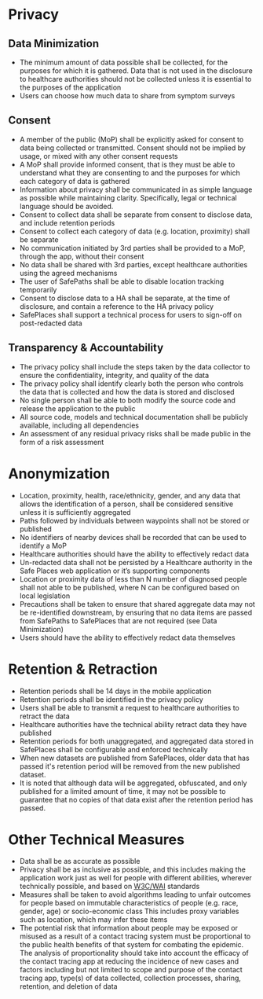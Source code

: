 # Privacy

## Data Minimization

* The minimum amount of data possible shall be collected, for the purposes for which it is gathered. Data that is not used in the disclosure to healthcare authorities should not be collected unless it is essential to the purposes of the application
* Users can choose how much data to share from symptom surveys

## Consent

* A member of the public (MoP) shall be explicitly asked for consent to data being collected or transmitted. Consent should not be implied by usage, or mixed with any other consent requests
* A MoP shall provide informed consent, that is they must be able to understand what they are consenting to and the purposes for which each category of data is gathered
* Information about privacy shall be communicated in as simple language as possible while maintaining clarity. Specifically, legal or technical language should be avoided.
* Consent to collect data shall be separate from consent to disclose data, and include retention periods
* Consent to collect each category of data (e.g. location, proximity) shall be separate
* No communication initiated by 3rd parties shall be provided to a MoP, through the app, without their consent
* No data shall be shared with 3rd parties, except healthcare authorities using the agreed mechanisms
* The user of SafePaths shall be able to disable location tracking temporarily
* Consent to disclose data to a HA shall be separate, at the time of disclosure, and contain a reference to the HA privacy policy
* SafePlaces shall support a technical process for users to sign-off on post-redacted data

## Transparency & Accountability

* The privacy policy shall include the steps taken by the data collector to ensure the confidentiality, integrity, and quality of the data
* The privacy policy shall identify clearly both the person who controls the data that is collected and how the data is stored and disclosed
* No single person shall be able to both modify the source code and release the application to the public
* All source code, models and technical documentation shall be publicly available, including all dependencies
* An assessment of any residual privacy risks shall be made public in the form of a risk assessment

# Anonymization

* Location, proximity, health, race/ethnicity, gender, and any data that allows the identification of a person, shall be considered sensitive unless it is sufficiently aggregated
* Paths followed by individuals between waypoints shall not be stored or published
* No identifiers of nearby devices shall be recorded that can be used to identify a MoP
* Healthcare authorities should have the ability to effectively redact data
* Un-redacted data shall not be persisted by a Healthcare authority in the Safe Places web application or it’s supporting components
* Location or proximity data of less than N number of diagnosed people shall not able to be published, where N can be configured based on local legislation
* Precautions shall be taken to ensure that shared aggregate data may not be re-identified downstream, by ensuring that no data items are passed from SafePaths to SafePlaces that are not required (see Data Minimization)
* Users should have the ability to effectively redact data themselves

# Retention & Retraction

* Retention periods shall be 14 days in the mobile application
* Retention periods shall be identified in the privacy policy
* Users shall be able to transmit a request to healthcare authorities to retract the data
* Healthcare authorities have the technical ability retract data they have published
* Retention periods for both unaggregated, and aggregated data stored in SafePlaces shall be configurable and enforced technically
* When new datasets are published from SafePlaces, older data that has passed it's retention period will be removed from the new published dataset.
* It is noted that although data will be aggregated, obfuscated, and only published for a limited amount of time, it may not be possible to guarantee that no copies of that data exist after the retention period has passed.

# Other Technical Measures

* Data shall be as accurate as possible
* Privacy shall be as inclusive as possible, and this includes making the application work just as well for people with different abilities, wherever technically possible, and based on [W3C/WAI](https://www.w3.org/WAI/) standards
* Measures shall be taken to avoid algorithms leading to unfair outcomes for people based on immutable characteristics of people (e.g. race, gender, age) or socio-economic class This includes proxy variables such as location, which may infer these items
* The potential risk that information about people may be exposed or misused as a result of a contact tracing system must be proportional to the public health benefits of that system for combating the epidemic. The analysis of proportionality should take into account the efficacy of the contact tracing app at reducing the incidence of new cases and factors including but not limited to scope and purpose of the contact tracing app, type(s) of data collected, collection processes, sharing, retention, and deletion of data
